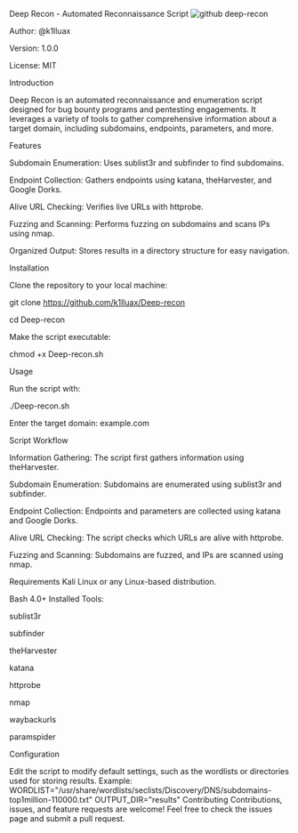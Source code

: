 Deep Recon - Automated Reconnaissance Script
![github deep-recon](https://github.com/user-attachments/assets/9b6fab63-74ea-4cc8-a45b-abf803d45823)

Author: @k1lluax

Version: 1.0.0

License: MIT

Introduction

Deep Recon is an automated reconnaissance and enumeration script designed for bug bounty programs and pentesting engagements. It leverages a variety of tools to gather comprehensive information about a target domain, including subdomains, endpoints, parameters, and more.

Features

Subdomain Enumeration: Uses sublist3r and subfinder to find subdomains.

Endpoint Collection: Gathers endpoints using katana, theHarvester, and Google Dorks.

Alive URL Checking: Verifies live URLs with httprobe.

Fuzzing and Scanning: Performs fuzzing on subdomains and scans IPs using nmap.

Organized Output: Stores results in a directory structure for easy navigation.

Installation

Clone the repository to your local machine:

git clone https://github.com/k1lluax/Deep-recon

cd Deep-recon

Make the script executable:

chmod +x Deep-recon.sh

Usage

Run the script with:

./Deep-recon.sh 

Enter the target domain: example.com

Script Workflow

Information Gathering:
The script first gathers information using theHarvester.

Subdomain Enumeration:
Subdomains are enumerated using sublist3r and subfinder.

Endpoint Collection:
Endpoints and parameters are collected using katana and Google Dorks.

Alive URL Checking:
The script checks which URLs are alive with httprobe.

Fuzzing and Scanning:
Subdomains are fuzzed, and IPs are scanned using nmap.

Requirements
Kali Linux or any Linux-based distribution.

Bash 4.0+
Installed Tools:

sublist3r

subfinder

theHarvester

katana

httprobe

nmap

waybackurls

paramspider

Configuration

Edit the script to modify default settings, such as the wordlists or directories used for storing results. Example:
WORDLIST="/usr/share/wordlists/seclists/Discovery/DNS/subdomains-top1million-110000.txt"
OUTPUT_DIR="results"
Contributing
Contributions, issues, and feature requests are welcome! Feel free to check the issues page and submit a pull request.


